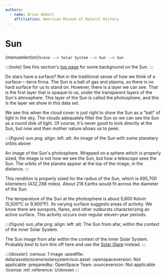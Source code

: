```yaml
---
authors:
  - name: Brian Abbott
    affiliation: American Museum of Natural History
---
```



# Sun

{menuselection}`Scene --> Solar System --> Sun --> Sun`


:::{note}
See this section's [top page](../index) for some background on the Sun.
:::

Do stars have a surface? Not in the traditional sense of how we think of a surface---terra firma. The Sun is a ball of gas and plasma, so there is no hard surface for us to stand on. However, there is a layer we can see. That is the first layer that is opaque to us, under the transparent layers of the Sun's atmosphere. This layer of the Sun is called the photosphere, and this is the layer we show in this data set. 

We see this when the cloud cover is just right to show the Sun as a "ball" of light in the sky. The clouds adequately filter the Sun so we can see the Sun as a round disk of light. Of course, it's never good to look directly at the Sun, but now and then mother nature allows us to peek.


:::{figure} sun.png
:align: left
:alt: An image of the Sun with some planetary orbits above

An image of the Sun's photosphere. Wrapped on a sphere which is properly sized, the image is not how we see the Sun, but how a telescope sees the Sun. The orbits of the planets appear at the top of the image, in the distance.
:::


This rendition is properly sized for the radius of the Sun, which is 695,700 kilometers (432,288 miles). About 218 Earths would fit across the diameter of the Sun.

The temperature of the Sun at the photosphere is about 5,800 Kelvin (5,500&deg;C or 9,900&deg;F). Its varying surface suggests areas of activity. We know there are sunspots, flares, and other outbursts characterizing an active surface. This activity occurs over regular eleven-year periods.





:::{figure} sun_afar.png
:align: left
:alt: The Sun from afar, within the context of the inner Solar System.

The Sun image from afar within the context of the inner Solar System. Probably best to turn this off here and use the [Solar Glare](../sun-glare/index) instead.
:::



:::{dossier}
:census: 1 image
:assetfile: data/assets/scene/solarsystem/sun.asset
:openspaceversion: Not applicable
:preparedby: OpenSpace Team
:sourceversion: Not applicable
:license: mit
:reference: Unknown
:::